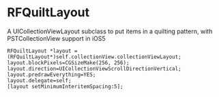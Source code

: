RFQuiltLayout
=============

A UICollectionViewLayout subclass to put items in a quilting pattern, with PSTCollectionView support in iOS5

```
RFQuiltLayout *layout = (RFQuiltLayout*)self.collectionView.collectionViewLayout;
layout.blockPixels=CGSizeMake(256, 256);
layout.direction=UICollectionViewScrollDirectionVertical;
layout.predrawEverything=YES;
layout.delegate=self;
[layout setMinimumInteritemSpacing:5];
```
